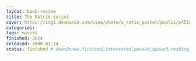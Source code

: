 ```yaml
---
layout: book-review
title: The Matrix series
cover: https://img1.doubanio.com/view/photo/s_ratio_poster/public/p451926968.webp
categories: 
tags: movies
finished: 2024
released: 2000-01-14
status: finished # abandoned,finished,interested,paused,queued,reading,reread
---
```

